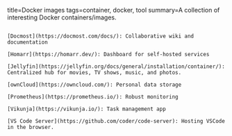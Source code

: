 title=Docker images
tags=container, docker, tool
summary=A collection of interesting Docker containers/images.
~~~~~~

[Docmost](https://docmost.com/docs/): Collaborative wiki and documentation

[Homarr](https://homarr.dev/): Dashboard for self-hosted services

[Jellyfin](https://jellyfin.org/docs/general/installation/container/): Centralized hub for movies, TV shows, music, and photos.

[ownCloud](https://owncloud.com/): Personal data storage

[Prometheus](https://prometheus.io/): Robust monitoring

[Vikunja](https://vikunja.io/): Task management app

[VS Code Server](https://github.com/coder/code-server): Hosting VSCode in the browser.

